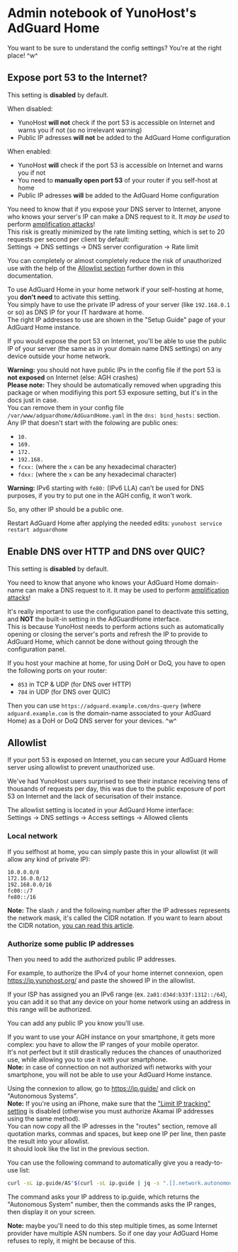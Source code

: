 # Admin notebook of YunoHost's AdGuard Home

You want to be sure to understand the config settings? You're at the right place! ^w^

## Expose port 53 to the Internet?

This setting is **disabled** by default.

When disabled:

- YunoHost **will not** check if the port 53 is accessible on Internet and warns you if not (so no irrelevant warning)
- Public IP adresses **will not** be added to the AdGuard Home configuration

When enabled:

- YunoHost **will** check if the port 53 is accessible on Internet and warns you if not
- You need to **manually open port 53** of your router if you self-host at home
- Public IP adresses **will** be added to the AdGuard Home configuration

You need to know that if you expose your DNS server to Internet, anyone who knows your server's IP can make a DNS request to it. It *may be used* to perform [amplification attacks](https://en.wikipedia.org/wiki/Denial-of-service_attack#Amplification)!  
This risk is greatly minimized by the rate limiting setting, which is set to 20 requests per second per client by default:  
Settings → DNS settings → DNS server configuration → Rate limit

You can completely or almost completely reduce the risk of unauthorized use with the help of the [Allowlist section](#allowlist) further down in this documentation.

To use AdGuard Home in your home network if your self-hosting at home, you **don't need** to activate this setting.  
You simply have to use the private IP adress of your server (like `192.168.0.1` or so) as DNS IP for your IT hardware at home.  
The right IP addresses to use are shown in the "Setup Guide" page of your AdGuard Home instance.

If you would expose the port 53 on Internet, you'll be able to use the public IP of your server (the same as in your domain name DNS settings) on any device outside your home network.

**Warning:** you should not have public IPs in the config file if the port 53 is **not exposed** on Internet (else: AGH crashes)  
**Please note:** They should be automatically removed when upgrading this package or when modifiying this port 53 exposure setting, but it's in the docs just in case.  
You can remove them in your config file `/var/www/adguardhome/AdGuardHome.yaml` in the `dns: bind_hosts:` section.  
Any IP that doesn't start with the folowing are public ones:

- `10.`
- `169.`
- `172.`
- `192.168.`
- `fcxx:` (where the `x` can be any hexadecimal character)
- `fdxx:` (where the `x` can be any hexadecimal character)

**Warning:** IPv6 starting with `fe80:` (IPv6 LLA) can't be used for DNS purposes, if you try to put one in the AGH config, it won't work.

So, any other IP should be a public one.

Restart AdGuard Home after applying the needed edits: `yunohost service restart adguardhome`

## Enable DNS over HTTP and DNS over QUIC?

This setting is **disabled** by default.

You need to know that anyone who knows your AdGuard Home domain-name can make a DNS request to it. It may be used to perform [amplification attacks](https://en.wikipedia.org/wiki/Denial-of-service_attack#Amplification)!

It's really important to use the configuration panel to deactivate this setting, and **NOT** the built-in setting in the AdGuardHome interface.  
This is because YunoHost needs to perform actions such as automatically opening or closing the server's ports and refresh the IP to provide to AdGuard Home, which cannot be done without going through the configuration panel.

If you host your machine at home, for using DoH or DoQ, you have to open the following ports on your router:

- `853` in TCP & UDP (for DNS over HTTP)
- `784` in UDP (for DNS over QUIC)

Then you can use `https://adguard.example.com/dns-query` (where `adguard.example.com` is the domain-name associated to your AdGuard Home) as a DoH or DoQ DNS server for your devices. ^w^

## Allowlist

If your port 53 is exposed on Internet, you can secure your AdGuard Home server using allowlist to prevent unauthorized use.

We've had YunoHost users surprised to see their instance receiving tens of thousands of requests per day, this was due to the public exposure of port 53 on Internet and the lack of securisation of their instance.

The allowlist setting is located in your AdGuard Home interface:  
Settings → DNS settings → Access settings → Allowed clients

### Local network

If you selfhost at home, you can simply paste this in your allowlist (it will allow any kind of private IP):

```text
10.0.0.0/8
172.16.0.0/12
192.168.0.0/16
fc00::/7
fe80::/16
```

**Note:** The slash `/` and the following number after the IP adresses represents the network mask, it's called the CIDR notation. If you want to learn about the CIDR notation, [you can read this article](https://whatismyipaddress.com/cidr).

### Authorize some public IP addresses

Then you need to add the authorized public IP addresses.

For example, to authorize the IPv4 of your home internet connexion, open <https://ip.yunohost.org/> and paste the showed IP in the allowlist.

If your ISP has assigned you an IPv6 range (ex. `2a01:d34d:b33f:1312::/64`), you can add it so that any device on your home network using an address in this range will be authorized.

You can add any public IP you know you'll use.

If you want to use your AGH instance on your smartphone, it gets more complex: you have to allow the IP ranges of your mobile operator.  
It's not perfect but it still drastically reduces the chances of unauthorized use, while allowing you to use it with your smartphone.  
**Note:** in case of connection on not authorized wifi networks with your smartphone, you will not be able to use your AdGuard Home instance.

Using the connexion to allow, go to <https://ip.guide/> and click on "Autonomous Systems".  
**Note:** If you're using an iPhone, make sure that the ["Limit IP tracking" setting](https://support.apple.com/guide/iphone/iph499d287c2/ios) is disabled (otherwise you must authorize Akamai IP addresses using the same method).  
You can now copy all the IP adresses in the "routes" section, remove all quotation marks, commas and spaces, but keep one IP per line, then paste the result into your allowlist.  
It should look like the list in the previous section.

You can use the following command to automatically give you a ready-to-use list:

```bash
curl -sL ip.guide/AS"$(curl -sL ip.guide | jq -s ".[].network.autonomous_system.asn")" | jq -s ".[].routes" | sed "/v.*:/d;/\],/d" | tr -d " {]\",}"
```

The command asks your IP address to ip.guide, which returns the "Autonomous System" number, then the commands asks the IP ranges, then display it on your screen.

**Note:** maybe you'll need to do this step multiple times, as some Internet provider have multiple ASN numbers. So if one day your AdGuard Home refuses to reply, it might be because of this.
